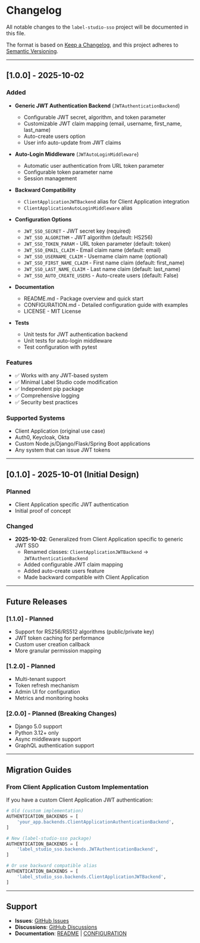 # Changelog

All notable changes to the `label-studio-sso` project will be documented in this file.

The format is based on [Keep a Changelog](https://keepachangelog.com/en/1.0.0/),
and this project adheres to [Semantic Versioning](https://semver.org/spec/v2.0.0.html).

---

## [1.0.0] - 2025-10-02

### Added

- **Generic JWT Authentication Backend** (`JWTAuthenticationBackend`)

  - Configurable JWT secret, algorithm, and token parameter
  - Customizable JWT claim mapping (email, username, first_name, last_name)
  - Auto-create users option
  - User info auto-update from JWT claims

- **Auto-Login Middleware** (`JWTAutoLoginMiddleware`)

  - Automatic user authentication from URL token parameter
  - Configurable token parameter name
  - Session management

- **Backward Compatibility**

  - `ClientApplicationJWTBackend` alias for Client Application integration
  - `ClientApplicationAutoLoginMiddleware` alias

- **Configuration Options**

  - `JWT_SSO_SECRET` - JWT secret key (required)
  - `JWT_SSO_ALGORITHM` - JWT algorithm (default: HS256)
  - `JWT_SSO_TOKEN_PARAM` - URL token parameter (default: token)
  - `JWT_SSO_EMAIL_CLAIM` - Email claim name (default: email)
  - `JWT_SSO_USERNAME_CLAIM` - Username claim name (optional)
  - `JWT_SSO_FIRST_NAME_CLAIM` - First name claim (default: first_name)
  - `JWT_SSO_LAST_NAME_CLAIM` - Last name claim (default: last_name)
  - `JWT_SSO_AUTO_CREATE_USERS` - Auto-create users (default: False)

- **Documentation**

  - README.md - Package overview and quick start
  - CONFIGURATION.md - Detailed configuration guide with examples
  - LICENSE - MIT License

- **Tests**
  - Unit tests for JWT authentication backend
  - Unit tests for auto-login middleware
  - Test configuration with pytest

### Features

- ✅ Works with any JWT-based system
- ✅ Minimal Label Studio code modification
- ✅ Independent pip package
- ✅ Comprehensive logging
- ✅ Security best practices

### Supported Systems

- Client Application (original use case)
- Auth0, Keycloak, Okta
- Custom Node.js/Django/Flask/Spring Boot applications
- Any system that can issue JWT tokens

---

## [0.1.0] - 2025-10-01 (Initial Design)

### Planned

- Client Application specific JWT authentication
- Initial proof of concept

### Changed

- **2025-10-02**: Generalized from Client Application specific to generic JWT SSO
  - Renamed classes: `ClientApplicationJWTBackend` → `JWTAuthenticationBackend`
  - Added configurable JWT claim mapping
  - Added auto-create users feature
  - Made backward compatible with Client Application

---

## Future Releases

### [1.1.0] - Planned

- Support for RS256/RS512 algorithms (public/private key)
- JWT token caching for performance
- Custom user creation callback
- More granular permission mapping

### [1.2.0] - Planned

- Multi-tenant support
- Token refresh mechanism
- Admin UI for configuration
- Metrics and monitoring hooks

### [2.0.0] - Planned (Breaking Changes)

- Django 5.0 support
- Python 3.12+ only
- Async middleware support
- GraphQL authentication support

---

## Migration Guides

### From Client Application Custom Implementation

If you have a custom Client Application JWT authentication:

```python
# Old (custom implementation)
AUTHENTICATION_BACKENDS = [
    'your_app.backends.ClientApplicationAuthenticationBackend',
]

# New (label-studio-sso package)
AUTHENTICATION_BACKENDS = [
    'label_studio_sso.backends.JWTAuthenticationBackend',
]

# Or use backward compatible alias
AUTHENTICATION_BACKENDS = [
    'label_studio_sso.backends.ClientApplicationJWTBackend',
]
```

---

## Support

- **Issues**: [GitHub Issues](https://github.com/aidoop/label-studio-sso/issues)
- **Discussions**: [GitHub Discussions](https://github.com/aidoop/label-studio-sso/discussions)
- **Documentation**: [README](./README.md) | [CONFIGURATION](./CONFIGURATION.md)
